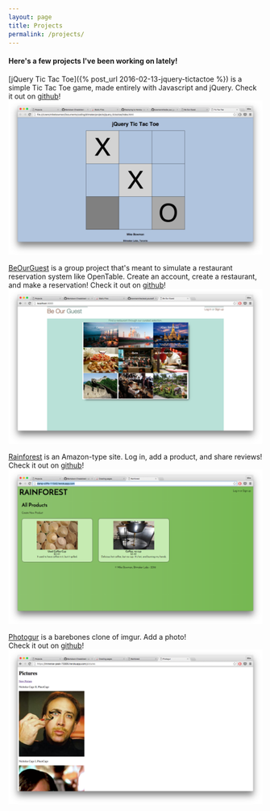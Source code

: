 ```yaml
---
layout: page
title: Projects
permalink: /projects/
---
```


#### Here's a few projects I've been working on lately!

[jQuery Tic Tac Toe]({% post_url 2016-02-13-jquery-tictactoe %}) is a simple Tic Tac Toe game, made entirely with Javascript and jQuery.
Check it out on [github](https://github.com/bowmanmike/jquery_tictactoe)!
![jQuery Tic Tac Toe](/assets/tictactoe_screenshot.png)

[BeOurGuest](http://evening-reaches-50428.herokuapp.com) is a group project that's meant to simulate a restaurant reservation system like OpenTable. Create an account, create a restaurant, and make a reservation!
Check it out on [github](http://github.com/bowmanmike/seatyourself)!
![BeOurGuest](/assets/beourguest_screenshot.png)

[Rainforest](http://damp-cliffs-11542.herokuapp.com/) is an Amazon-type site. Log in, add a product, and share reviews!  
Check it out on [github](https://github.com/bowmanmike/rainforest)!
![Rainforest](/assets/rainforest_screenshot.png)

[Photogur](https://immense-peak-73305.herokuapp.com/pictures) is a barebones clone of imgur. Add a photo!  
Check it out on [github](https://github.com/bowmanmike/photogur)!
![Photogur](/assets/photogur_screenshot.png)
